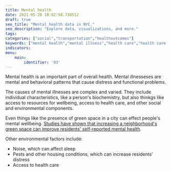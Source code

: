 ```yaml
---
title: Mental health
date: 2021-05-28 18:02:58.738512
draft: true
seo_title: "Mental health data in NYC."
seo_description: "Explore data, visualizations, and more."
tags: 
categories: ["social","transportation","healthoutcomes"]
keywords: ["mental health","mental illness","health care","health care access","health"]
indicators: 
menu:
    main:
        identifier: '03'
---
```


Mental health is an important part of overall health. Mental illnesseses are mental and behavioral patterns that cause distress and functional problems.

The causes of mental illnesses are complex and varied. They include individual characteristics, like a person's biochemistry, but also thinkgs like access to resources for wellbeing, access to health care, and other social and environmental components.

Even things like the presence of green space in a city can effect people's mental wellbeing. [Studies have shown that increasing a neighborhood's green space can improve residents' self-reported mental health](https://jamanetwork.com/journals/jamanetworkopen/fullarticle/2688343).

Other environmental factors include:
- Noise, which can affect sleep
- Pests and other housing conditions, which can increase residents' distress
- Access to health care

